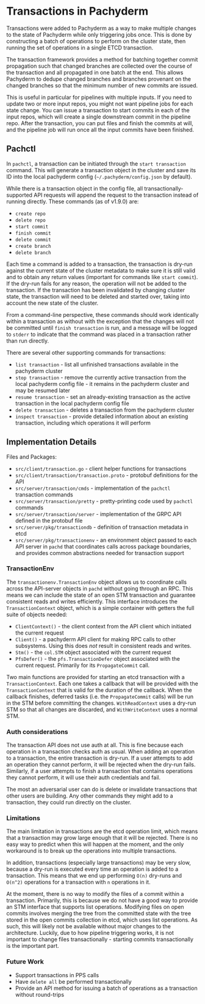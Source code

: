 # Transactions in Pachyderm

Transactions were added to Pachyderm as a way to make multiple changes to the state of Pachyderm while only triggering jobs once.  This is done by constructing a batch of operations to perform on the cluster state, then running the set of operations in a single ETCD transaction.

The transaction framework provides a method for batching together commit propagation such that changed branches are collected over the course of the transaction and all propagated in one batch at the end.  This allows Pachyderm to dedupe changed branches and branches provenant on the changed branches so that the minimum number of new commits are issued.

This is useful in particular for pipelines with multiple inputs.  If you need to update two or more input repos, you might not want pipeline jobs for each state change.  You can issue a transaction to start commits in each of the input repos, which will create a single downstream commit in the pipeline repo.  After the transaction, you can put files and finish the commits at will, and the pipeline job will run once all the input commits have been finished.

## Pachctl

In `pachctl`, a transaction can be initiated through the `start transaction` command.  This will generate a transaction object in the cluster and save its ID into the local pachyderm config (`~/.pachyderm/config.json` by default).

While there is a transaction object in the config file, all transactionally-supported API requests will append the request to the transaction instead of running directly.  These commands (as of v1.9.0) are:

 * `create repo`
 * `delete repo`
 * `start commit`
 * `finish commit`
 * `delete commit`
 * `create branch`
 * `delete branch`

Each time a command is added to a transaction, the transaction is dry-run against the current state of the cluster metadata to make sure it is still valid and to obtain any return values (important for commands like `start commit`).  If the dry-run fails for any reason, the operation will not be added to the transaction.  If the transaction has been invalidated by changing cluster state, the transaction will need to be deleted and started over, taking into account the new state of the cluster.

From a command-line perspective, these commands should work identically within a transaction as without with the exception that the changes will not be committed until `finish transaction` is run, and a message will be logged to `stderr` to indicate that the command was placed in a transaction rather than run directly.

There are several other supporting commands for transactions:

 * `list transaction` - list all unfinished transactions available in the pachyderm cluster
 * `stop transaction` - remove the currently active transaction from the local pachyderm config file - it remains in the pachyderm cluster and may be resumed later
 * `resume transaction` - set an already-existing transaction as the active transaction in the local pachyderm config file
 * `delete transaction` - deletes a transaction from the pachyderm cluster
 * `inspect transaction` - provide detailed information about an existing transaction, including which operations it will perform

## Implementation Details

Files and Packages:
 * `src/client/transaction.go` - client helper functions for transactions
 * `src/client/transaction/transaction.proto` - protobuf definitions for the API
 * `src/server/transaction/cmds` - implementation of the `pachctl` transaction commands
 * `src/server/transaction/pretty` - pretty-printing code used by `pachctl` commands
 * `src/server/transaction/server` - implementation of the GRPC API defined in the protobuf file
 * `src/server/pkg/transactiondb` - definition of transaction metadata in etcd
 * `src/server/pkg/transactionenv` - an environment object passed to each API server in `pachd` that coordinates calls across package boundaries, and provides common abstractions needed for transaction support

### TransactionEnv

The `transactionenv.TransactionEnv` object allows us to coordinate calls across the API-server objects in `pachd` without going through an RPC.  This means we can include the state of an open STM transaction and guarantee consistent reads and writes efficiently.  This interface introduces the `TransactionContext` object, which is a simple container with getters the full suite of objects needed:

 * `ClientContext()` - the client context from the API client which initiated the current request
 * `Client()` - a pachyderm API client for making RPC calls to other subsystems.  Using this does _not_ result in consistent reads and writes.
 * `Stm()` - the `col.STM` object associated with the current request
 * `PfsDefer()` - the `pfs.TransactionDefer` object associated with the current request.  Primarily for its `PropagateCommit` call.

Two main functions are provided for starting an etcd transaction with a `TransactionContext`.  Each one takes a callback that will be provided with the `TransactionContext` that is valid for the duration of the callback.  When the callback finishes, deferred tasks (i.e. the `PropagateCommit` calls) will be run in the STM before committing the changes.  `WithReadContext` uses a dry-run STM so that all changes are discarded, and `WithWriteContext` uses a normal STM.

### Auth considerations

The transaction API does not use auth at all.  This is fine because each operation in a transaction checks auth as usual.  When adding an operation to a transaction, the entire transaction is dry-run.  If a user attempts to add an operation they cannot perform, it will be rejected when the dry-run fails.  Similarly, if a user attempts to finish a transaction that contains operations they cannot perform, it will use their auth credentials and fail.

The most an adversarial user can do is delete or invalidate transactions that other users are building.  Any other commands they might add to a transaction, they could run directly on the cluster.

### Limitations

The main limitation in transactions are the etcd operation limit, which means that a transaction may grow large enough that it will be rejected.  There is no easy way to predict when this will happen at the moment, and the only workaround is to break up the operations into multiple transactions.

In addition, transactions (especially large transactions) may be very slow, because a dry-run is executed every time an operation is added to a transaction.  This means that we end up performing `O(n)` dry-runs and `O(n^2)` operations for a transaction with `n` operations in it.

At the moment, there is no way to modify the files of a commit within a transaction.  Primarily, this is because we do not have a good way to provide an STM interface that supports list operations.  Modifying files on open commits involves merging the tree from the committed state with the tree stored in the open commits collection in etcd, which uses list operations.  As such, this will likely not be available without major changes to the architecture.  Luckily, due to how pipeline triggering works, it is not important to change files transactionally - starting commits transactionally is the important part.

### Future Work

 * Support transactions in PPS calls
 * Have `delete all` be performed transactionally
 * Provide an API method for issuing a batch of operations as a transaction without round-trips
